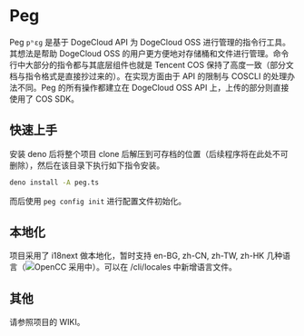 # Peg

Peg `pʰɛɡ` 是基于 DogeCloud API 为 DogeCloud OSS 进行管理的指令行工具。其想法是帮助 DogeCloud OSS 的用户更方便地对存储桶和文件进行管理。命令行中大部分的指令都与其底层组件也就是 Tencent COS 保持了高度一致（部分文档与指令格式是直接抄过来的）。在实现方面由于 API 的限制与 COSCLI 的处理办法不同。Peg 的所有操作都建立在 DogeCloud OSS API 上，上传的部分则直接使用了 COS SDK。

## 快速上手

安装 deno 后将整个项目 clone 后解压到可存档的位置（后续程序将在此处不可删除），然后在该目录下执行如下指令安装。

```bash
deno install -A peg.ts
```

而后使用 `peg config init` 进行配置文件初始化。

## 本地化

项目采用了 i18next 做本地化，暂时支持 en-BG, zh-CN, zh-TW, zh-HK 几种语言（![OpenCC 采用中](https://github.com/BYVoid/OpenCC)）。可以在 /cli/locales 中新增语言文件。

## 其他

请参照项目的 WIKI。
